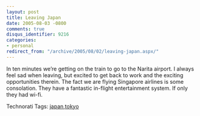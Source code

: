 ```yaml
---
layout: post
title: Leaving Japan
date: 2005-08-03 -0800
comments: true
disqus_identifier: 9216
categories:
- personal
redirect_from: "/archive/2005/08/02/leaving-japan.aspx/"
---
```


In ten minutes we’re getting on the train to go to the Narita airport. I
always feel sad when leaving, but excited to get back to work and the
exciting opportunities therein. The fact we are flying Singapore
airlines is some consolation. They have a fantastic in-flight
entertainment system. If only they had wi-fi.

Technorati Tags:
[japan](http://technorati.com/tags/japan),[tokyo](http://technorati.com/tags/tokyo)

